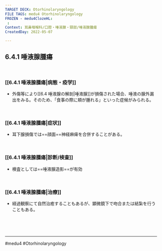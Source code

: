 ```yaml
---
TARGET DECK: Otorhinolaryngology
FILE TAGS: medu4 Otorhinolaryngology
FROZEN - medu4ClozeHL:
 : 
Context: 耳鼻咽喉科/口腔・唾液腺・頸部/唾液腺腫瘍
CreatedDay: 2022-05-07

---
```


## 6.4.1 唾液腺腫瘍

<br>

### [[6.4.1 唾液腺腫瘍|病態・疫学]]
* 外傷等により[[6.4 唾液腺の解剖|唾液腺]]が損傷された場合、唾液の腺外漏出をみる。そのため、「食事の際に頬が腫れる」といった症候がみられる。

<br>

### [[6.4.1 唾液腺腫瘍|症状]]
* 耳下腺損傷では==顔面==神経麻痺を合併することがある。
<!--ID: 1651896783548-->


<br>

### [[6.4.1 唾液腺腫瘍|診断/検査]]
* 検査としては==唾液腺造影==が有効
<!--ID: 1651896783557-->


<br>

### [[6.4.1 唾液腺腫瘍|治療]]
* 経過観察にて自然治癒することもあるが、顕微鏡下で吻合または結紮を行うこともある。
 

<br><br><br>

---
#medu4 #Otorhinolaryngology 